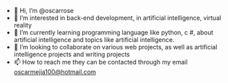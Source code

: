 - 👋 Hi, I’m @oscarrose
- 👀 I’m interested in back-end development, in artificial intelligence, virtual reality
- 🌱 I’m currently learning programming language like python, c #, about artificial intelligence and topics like artificial intelligence.
- 💞️ I’m looking to collaborate on various web projects, as well as artificial intelligence projects and writing projects
- 📫 How to reach me they can be contacted through my email oscarmejia100@hotmail.com

<!---
oscarrose/oscarrose is a ✨ special ✨ repository because its `README.md` (this file) appears on your GitHub profile.
You can click the Preview link to take a look at your changes.
--->
